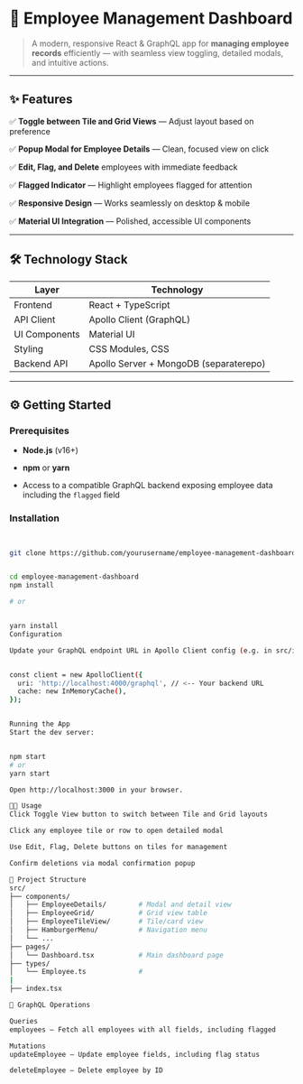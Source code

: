 # 🚀 Employee Management Dashboard

> A modern, responsive React & GraphQL app for **managing employee records** efficiently — with seamless view toggling, detailed modals, and intuitive actions.

---

## ✨ Features

✅ **Toggle between Tile and Grid Views** — Adjust layout based on preference  

✅ **Popup Modal for Employee Details** — Clean, focused view on click  

✅ **Edit, Flag, and Delete** employees with immediate feedback  

✅ **Flagged Indicator** — Highlight employees flagged for attention  

✅ **Responsive Design** — Works seamlessly on desktop & mobile  

✅ **Material UI Integration** — Polished, accessible UI components  


---


## 🛠 Technology Stack

| Layer          | Technology             |
| -------------- | ---------------------- |
| Frontend       | React + TypeScript     |
| API Client     | Apollo Client (GraphQL)|
| UI Components  | Material UI            |
| Styling        | CSS Modules, CSS       |
| Backend API    | Apollo Server + MongoDB (separaterepo) |

---

## ⚙️ Getting Started

### Prerequisites

- **Node.js** (v16+)  

- **npm** or **yarn**  

- Access to a compatible GraphQL backend exposing employee data including the `flagged` field

### Installation

```bash


git clone https://github.com/yourusername/employee-management-dashboard.git


cd employee-management-dashboard
npm install

# or


yarn install
Configuration

Update your GraphQL endpoint URL in Apollo Client config (e.g. in src/index.tsx or where ApolloClient is instantiated):


const client = new ApolloClient({
  uri: 'http://localhost:4000/graphql', // <-- Your backend URL
  cache: new InMemoryCache(),
});


Running the App
Start the dev server:


npm start
# or
yarn start

Open http://localhost:3000 in your browser.

👩‍💼 Usage
Click Toggle View button to switch between Tile and Grid layouts

Click any employee tile or row to open detailed modal

Use Edit, Flag, Delete buttons on tiles for management

Confirm deletions via modal confirmation popup

📁 Project Structure
src/
├── components/
│   ├── EmployeeDetails/        # Modal and detail view
│   ├── EmployeeGrid/           # Grid view table
│   ├── EmployeeTileView/       # Tile/card view
│   ├── HamburgerMenu/          # Navigation menu
│   └── ...
├── pages/
│   └── Dashboard.tsx           # Main dashboard page
├── types/
│   └── Employee.ts             # 
|
├── index.tsx

🔧 GraphQL Operations

Queries
employees — Fetch all employees with all fields, including flagged

Mutations
updateEmployee — Update employee fields, including flag status

deleteEmployee — Delete employee by ID
